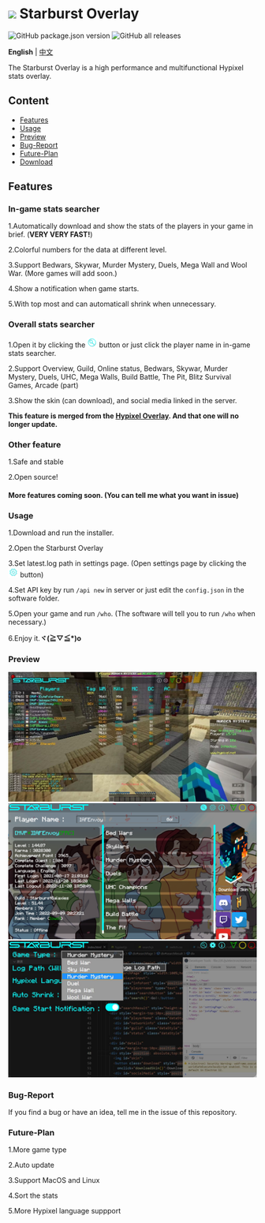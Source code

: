 # <img src="logo.ico" style="width:50px"> Starburst Overlay
![GitHub package.json version](https://img.shields.io/github/package-json/v/IAFEnvoy/StarburstOverlay) ![GitHub all releases](https://img.shields.io/github/downloads/IAFEnvoy/StarburstOverlay/total)

**English** | [中文](https://github.com/IAFEnvoy/StarburstOverlay/blob/master/README_CN.md)

The Starburst Overlay is a high performance and multifunctional Hypixel stats overlay.

## Content
- [Features](#Features)
- [Usage](#Usage)
- [Preview](#Preview)
- [Bug-Report](#Bug-Report)
- [Future-Plan](#Future-Plan)
- [Download](https://github.com/IAFEnvoy/StarburstOverlay/releases)

## Features
### In-game stats searcher
1.Automatically download and show the stats of the players in your game in brief. (**VERY VERY FAST!**)

2.Colorful numbers for the data at different level.

3.Support Bedwars, Skywar, Murder Mystery, Duels, Mega Wall and Wool War. (More games will add soon.)

4.Show a notification when game starts.

5.With top most and can automaticall shrink when unnecessary.

### Overall stats searcher
1.Open it by clicking the <img src="./src/img/search1.png" style="width:20px"> button or just click the player name in in-game stats searcher.

2.Support Overview, Guild, Online status, Bedwars, Skywar, Murder Mystery, Duels, UHC, Mega Walls, Build Battle, The Pit, Blitz Survival Games, Arcade (part)

3.Show the skin (can download), and social media linked in the server.

**This feature is merged from the [Hypixel Overlay](https://github.com/IAFEnvoy/HypixelOverlay). And that one will no longer update.**

### Other feature
1.Safe and stable

2.Open source!

#### More features coming soon. (You can tell me what you want in issue)

### Usage
1.Download and run the installer.

2.Open the Starburst Overlay

3.Set latest.log path in settings page. (Open settings page by clicking the <img src="./src/img/settings1.png" style="width:20px"> button)

4.Set API key by run `/api new` in server or just edit the `config.json` in the software folder.

5.Open your game and run `/who`. (The software will tell you to run `/who` when necessary.)

6.Enjoy it.**ヾ(≧▽≦\*)o**

### Preview
<img src="./img/1.jpg">
<img src="./img/3.png">
<img src="./img/2.jpg">

### Bug-Report
If you find a bug or have an idea, tell me in the issue of this repository.

### Future-Plan
1.More game type

2.Auto update

3.Support MacOS and Linux

4.Sort the stats

5.More Hypixel language suppport